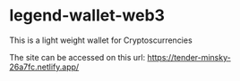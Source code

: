 # legend-wallet-web3
This is a light weight wallet for Cryptoscurrencies

The site can be accessed on this url: https://tender-minsky-26a7fc.netlify.app/
